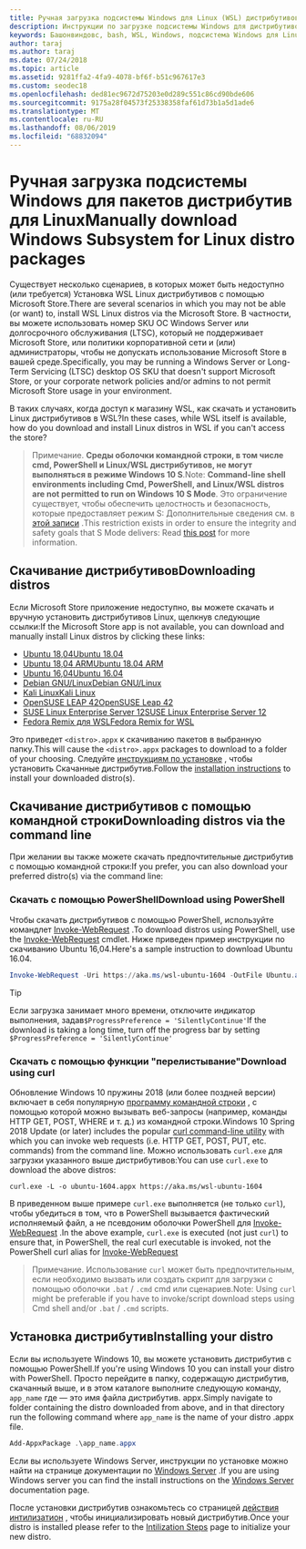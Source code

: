 ```yaml
---
title: Ручная загрузка подсистемы Windows для Linux (WSL) дистрибутивов
description: Инструкции по загрузке подсистемы Windows для дистрибутивов Linux вручную.
keywords: Башонвиндовс, bash, WSL, Windows, подсистема Windows для Linux, WSL, подсистема Windows, дистрибутив, Ubuntu, openSUSE, SLES, Debian, Kali
author: taraj
ms.author: taraj
ms.date: 07/24/2018
ms.topic: article
ms.assetid: 9281ffa2-4fa9-4078-bf6f-b51c967617e3
ms.custom: seodec18
ms.openlocfilehash: ded81ec9672d75203e0d289c551c86cd90bde606
ms.sourcegitcommit: 9175a28f04573f25338358faf61d73b1a5d1ade6
ms.translationtype: MT
ms.contentlocale: ru-RU
ms.lasthandoff: 08/06/2019
ms.locfileid: "68832094"
---
```

# <a name="manually-download-windows-subsystem-for-linux-distro-packages"></a><span data-ttu-id="d0c7b-104">Ручная загрузка подсистемы Windows для пакетов дистрибутив для Linux</span><span class="sxs-lookup"><span data-stu-id="d0c7b-104">Manually download Windows Subsystem for Linux distro packages</span></span>

<span data-ttu-id="d0c7b-105">Существует несколько сценариев, в которых может быть недоступно (или требуется) Установка WSL Linux дистрибутивов с помощью Microsoft Store.</span><span class="sxs-lookup"><span data-stu-id="d0c7b-105">There are several scenarios in which you may not be able (or want) to, install WSL Linux distros via the Microsoft Store.</span></span> <span data-ttu-id="d0c7b-106">В частности, вы можете использовать номер SKU ОС Windows Server или долгосрочного обслуживания (LTSC), который не поддерживает Microsoft Store, или политики корпоративной сети и (или) администраторы, чтобы не допускать использование Microsoft Store в вашей среде.</span><span class="sxs-lookup"><span data-stu-id="d0c7b-106">Specifically, you may be running a Windows Server or Long-Term Servicing (LTSC) desktop OS SKU that doesn't support Microsoft Store, or your corporate network policies and/or admins to not permit Microsoft Store usage in your environment.</span></span>

<span data-ttu-id="d0c7b-107">В таких случаях, когда доступ к магазину WSL, как скачать и установить Linux дистрибутивов в WSL?</span><span class="sxs-lookup"><span data-stu-id="d0c7b-107">In these cases, while WSL itself is available, how do you download and install Linux distros in WSL if you can't access the store?</span></span>

> <span data-ttu-id="d0c7b-108">Примечание. **Среды оболочки командной строки, в том числе cmd, PowerShell и Linux/WSL дистрибутивов, не могут выполняться в режиме Windows 10 S**.</span><span class="sxs-lookup"><span data-stu-id="d0c7b-108">Note: **Command-line shell environments including Cmd, PowerShell, and Linux/WSL distros are not permitted to run on Windows 10 S Mode**.</span></span> <span data-ttu-id="d0c7b-109">Это ограничение существует, чтобы обеспечить целостность и безопасность, которые предоставляет режим S: Дополнительные сведения см. в [этой записи](https://blogs.msdn.microsoft.com/commandline/2017/05/18/will-linux-distros-run-on-windows-10-s/) .</span><span class="sxs-lookup"><span data-stu-id="d0c7b-109">This restriction exists in order to ensure the integrity and safety goals that S Mode delivers: Read [this post](https://blogs.msdn.microsoft.com/commandline/2017/05/18/will-linux-distros-run-on-windows-10-s/) for more information.</span></span>

## <a name="downloading-distros"></a><span data-ttu-id="d0c7b-110">Скачивание дистрибутивов</span><span class="sxs-lookup"><span data-stu-id="d0c7b-110">Downloading distros</span></span>

<span data-ttu-id="d0c7b-111">Если Microsoft Store приложение недоступно, вы можете скачать и вручную установить дистрибутивов Linux, щелкнув следующие ссылки:</span><span class="sxs-lookup"><span data-stu-id="d0c7b-111">If the Microsoft Store app is not available, you can download and manually install Linux distros by clicking these links:</span></span>
* [<span data-ttu-id="d0c7b-112">Ubuntu 18,04</span><span class="sxs-lookup"><span data-stu-id="d0c7b-112">Ubuntu 18.04</span></span>](https://aka.ms/wsl-ubuntu-1804)
* [<span data-ttu-id="d0c7b-113">Ubuntu 18,04 ARM</span><span class="sxs-lookup"><span data-stu-id="d0c7b-113">Ubuntu 18.04 ARM</span></span>](https://aka.ms/wsl-ubuntu-1804-arm)
* [<span data-ttu-id="d0c7b-114">Ubuntu 16,04</span><span class="sxs-lookup"><span data-stu-id="d0c7b-114">Ubuntu 16.04</span></span>](https://aka.ms/wsl-ubuntu-1604)
* [<span data-ttu-id="d0c7b-115">Debian GNU/Linux</span><span class="sxs-lookup"><span data-stu-id="d0c7b-115">Debian GNU/Linux</span></span>](https://aka.ms/wsl-debian-gnulinux)
* [<span data-ttu-id="d0c7b-116">Kali Linux</span><span class="sxs-lookup"><span data-stu-id="d0c7b-116">Kali Linux</span></span>](https://aka.ms/wsl-kali-linux-new)
* [<span data-ttu-id="d0c7b-117">OpenSUSE LEAP 42</span><span class="sxs-lookup"><span data-stu-id="d0c7b-117">OpenSUSE Leap 42</span></span>](https://aka.ms/wsl-opensuse-42)
* [<span data-ttu-id="d0c7b-118">SUSE Linux Enterprise Server 12</span><span class="sxs-lookup"><span data-stu-id="d0c7b-118">SUSE Linux Enterprise Server 12</span></span>](https://aka.ms/wsl-sles-12)
* [<span data-ttu-id="d0c7b-119">Fedora Remix для WSL</span><span class="sxs-lookup"><span data-stu-id="d0c7b-119">Fedora Remix for WSL</span></span>](https://github.com/WhitewaterFoundry/WSLFedoraRemix/releases/)

<span data-ttu-id="d0c7b-120">Это приведет `<distro>.appx` к скачиванию пакетов в выбранную папку.</span><span class="sxs-lookup"><span data-stu-id="d0c7b-120">This will cause the `<distro>.appx` packages to download to a folder of your choosing.</span></span> <span data-ttu-id="d0c7b-121">Следуйте [инструкциям по установке](#Installing-your-distro) , чтобы установить Скачанные дистрибутив.</span><span class="sxs-lookup"><span data-stu-id="d0c7b-121">Follow the [installation instructions](#Installing-your-distro) to install your downloaded distro(s).</span></span>

## <a name="downloading-distros-via-the-command-line"></a><span data-ttu-id="d0c7b-122">Скачивание дистрибутивов с помощью командной строки</span><span class="sxs-lookup"><span data-stu-id="d0c7b-122">Downloading distros via the command line</span></span>
<span data-ttu-id="d0c7b-123">При желании вы также можете скачать предпочтительные дистрибутив с помощью командной строки:</span><span class="sxs-lookup"><span data-stu-id="d0c7b-123">If you prefer, you can also download your preferred distro(s) via the command line:</span></span>

 ### <a name="download-using-powershell"></a><span data-ttu-id="d0c7b-124">Скачать с помощью PowerShell</span><span class="sxs-lookup"><span data-stu-id="d0c7b-124">Download using PowerShell</span></span>
 <span data-ttu-id="d0c7b-125">Чтобы скачать дистрибутивов с помощью PowerShell, используйте командлет [Invoke-WebRequest](https://msdn.microsoft.com/powershell/reference/5.1/microsoft.powershell.utility/invoke-webrequest) .</span><span class="sxs-lookup"><span data-stu-id="d0c7b-125">To download distros using PowerShell, use the [Invoke-WebRequest](https://msdn.microsoft.com/powershell/reference/5.1/microsoft.powershell.utility/invoke-webrequest) cmdlet.</span></span> <span data-ttu-id="d0c7b-126">Ниже приведен пример инструкции по скачиванию Ubuntu 16,04.</span><span class="sxs-lookup"><span data-stu-id="d0c7b-126">Here's a sample instruction to download Ubuntu 16.04.</span></span>

```powershell
Invoke-WebRequest -Uri https://aka.ms/wsl-ubuntu-1604 -OutFile Ubuntu.appx -UseBasicParsing
```

> [!TIP]
> <span data-ttu-id="d0c7b-127">Если загрузка занимает много времени, отключите индикатор выполнения, задав`$ProgressPreference = 'SilentlyContinue'`</span><span class="sxs-lookup"><span data-stu-id="d0c7b-127">If the download is taking a long time, turn off the progress bar by setting `$ProgressPreference = 'SilentlyContinue'`</span></span>

### <a name="download-using-curl"></a><span data-ttu-id="d0c7b-128">Скачать с помощью функции "перелистывание"</span><span class="sxs-lookup"><span data-stu-id="d0c7b-128">Download using curl</span></span>
<span data-ttu-id="d0c7b-129">Обновление Windows 10 пружины 2018 (или более поздней версии) включает в себя популярную [программу командной строки](https://curl.haxx.se/) , с помощью которой можно вызывать веб-запросы (например, команды HTTP GET, POST, WHERE и т. д.) из командной строки.</span><span class="sxs-lookup"><span data-stu-id="d0c7b-129">Windows 10 Spring 2018 Update (or later) includes the popular [curl command-line utility](https://curl.haxx.se/) with which you can invoke web requests (i.e. HTTP GET, POST, PUT, etc. commands) from the command line.</span></span> <span data-ttu-id="d0c7b-130">Можно использовать `curl.exe` для загрузки указанного выше дистрибутивов:</span><span class="sxs-lookup"><span data-stu-id="d0c7b-130">You can use `curl.exe` to download the above distros:</span></span>

```console
curl.exe -L -o ubuntu-1604.appx https://aka.ms/wsl-ubuntu-1604
```

<span data-ttu-id="d0c7b-131">В приведенном выше примере `curl.exe` выполняется (не только `curl`), чтобы убедиться в том, что в PowerShell вызывается фактический исполняемый файл, а не псевдоним оболочки PowerShell для [Invoke-WebRequest](https://docs.microsoft.com/en-us/powershell/module/microsoft.powershell.utility/invoke-webrequest?view=powershell-6) .</span><span class="sxs-lookup"><span data-stu-id="d0c7b-131">In the above example, `curl.exe` is executed (not just `curl`) to ensure that, in PowerShell, the real curl executable is invoked, not the PowerShell curl alias for [Invoke-WebRequest](https://docs.microsoft.com/en-us/powershell/module/microsoft.powershell.utility/invoke-webrequest?view=powershell-6)</span></span>

> <span data-ttu-id="d0c7b-132">Примечание. Использование `curl` может быть предпочтительным, если необходимо вызвать или создать скрипт для загрузки с помощью оболочки `.bat`  /  `.cmd` cmd или сценариев.</span><span class="sxs-lookup"><span data-stu-id="d0c7b-132">Note: Using `curl` might be preferable if you have to invoke/script download steps using Cmd shell and/or `.bat` / `.cmd` scripts.</span></span>

## <a name="installing-your-distro"></a><span data-ttu-id="d0c7b-133">Установка дистрибутив</span><span class="sxs-lookup"><span data-stu-id="d0c7b-133">Installing your distro</span></span>
<span data-ttu-id="d0c7b-134">Если вы используете Windows 10, вы можете установить дистрибутив с помощью PowerShell.</span><span class="sxs-lookup"><span data-stu-id="d0c7b-134">If you're using Windows 10 you can install your distro with PowerShell.</span></span> <span data-ttu-id="d0c7b-135">Просто перейдите в папку, содержащую дистрибутив, скачанный выше, и в этом каталоге выполните следующую команду, `app_name` где — это имя файла дистрибутив. appx.</span><span class="sxs-lookup"><span data-stu-id="d0c7b-135">Simply navigate to folder containing the distro downloaded from above, and in that directory run the following command where `app_name` is the name of your distro .appx file.</span></span>  
```Powershell
Add-AppxPackage .\app_name.appx
```

<span data-ttu-id="d0c7b-136">Если вы используете Windows Server, инструкции по установке можно найти на странице документации по [Windows Server](install-on-server.md) .</span><span class="sxs-lookup"><span data-stu-id="d0c7b-136">If you are using Windows server you can find the install instructions on the [Windows Server](install-on-server.md) documentation page.</span></span>

<span data-ttu-id="d0c7b-137">После установки дистрибутив ознакомьтесь со страницей [действия интилизатион](initialize-distro.md) , чтобы инициализировать новый дистрибутив.</span><span class="sxs-lookup"><span data-stu-id="d0c7b-137">Once your distro is installed please refer to the [Intilization Steps](initialize-distro.md) page to initialize your new distro.</span></span>
